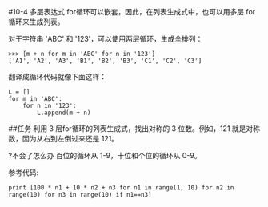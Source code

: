 #10-4 多层表达式
for循环可以嵌套，因此，在列表生成式中，也可以用多层 for 循环来生成列表。

对于字符串 'ABC' 和 '123'，可以使用两层循环，生成全排列：

	>>> [m + n for m in 'ABC' for n in '123']
	['A1', 'A2', 'A3', 'B1', 'B2', 'B3', 'C1', 'C2', 'C3']
翻译成循环代码就像下面这样：

	L = []
	for m in 'ABC':
	    for n in '123':
	        L.append(m + n)
##任务
利用 3 层for循环的列表生成式，找出对称的 3 位数。例如，121 就是对称数，因为从右到左倒过来还是 121。

?不会了怎么办
百位的循环从 1-9，十位和个位的循环从 0-9。

参考代码:

	print [100 * n1 + 10 * n2 + n3 for n1 in range(1, 10) for n2 in range(10) for n3 in range(10) if n1==n3]